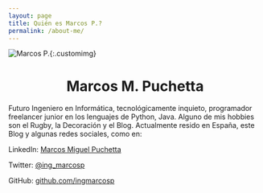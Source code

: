 ```yaml
---
layout: page
title: Quién es Marcos P.?
permalink: /about-me/
---
```

![Marcos P.](../images/fprofile.png "Marcos P."){:.customimg}
# <center>Marcos M. Puchetta</center>

Futuro Ingeniero en Informática, tecnológicamente inquieto, programador freelancer junior en los lenguajes de Python, Java. Alguno de mis hobbies son el Rugby, la Decoración y el Blog. Actualmente resido en España, este Blog y algunas redes sociales, como en:

LinkedIn: [Marcos Miguel Puchetta](https://www.linkedin.com/in/ingmarcosp)

Twitter: [@ing_marcosp](https://twitter.com/ing_marcosp)

GitHub: [github.com/ingmarcosp](https://github.com/ingmarcosp)
